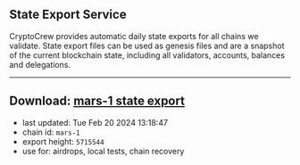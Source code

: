 ## State Export Service
CryptoCrew provides automatic daily state exports for all chains we validate. State export files can be used as genesis files and are a snapshot of the current blockchain state, including all validators, accounts, balances and delegations.

---
**Download: [mars-1 state export](https://dl-eu2.ccvalidators.com/SERVICE/mars/mars-1_export_5715544.json)**
---

- last updated: Tue Feb 20 2024 13:18:47
- chain id: `mars-1`
- export height: `5715544`
- use for: airdrops, local tests, chain recovery
